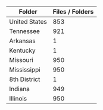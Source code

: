 | Folder        |   Files / Folders |
|---------------|-------------------|
| United States |               853 |
| Tennessee     |               921 |
| Arkansas      |                 1 |
| Kentucky      |                 1 |
| Missouri      |               950 |
| Mississippi   |               950 |
| 8th District  |                 1 |
| Indiana       |               949 |
| Illinois      |               950 |